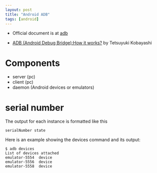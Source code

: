 ```yaml
---
layout: post
title: "Android ADB"
tags: [android]
---
```


* Official document is at [adb](http://developer.android.com/tools/help/adb.html)

* [ADB (Android Debug Bridge):How it works?](https://events.linuxfoundation.org/images/stories/pdf/lf_abs12_kobayashi.pdf) by Tetsuyuki Kobayashi


# Components

* server (pc)
* client (pc)
* daemon (Android devices or emulators)



# serial number
The output for each instance is formatted like this

```
serialNumber state
```

Here is an example showing the devices command and its output:

```
$ adb devices
List of devices attached 
emulator-5554  device
emulator-5556  device
emulator-5558  device
```




